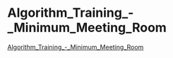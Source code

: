# Algorithm_Training_-_Minimum_Meeting_Room
[Algorithm_Training_-_Minimum_Meeting_Room](https://aiwithcloud.com/2022/09/14/algorithm_training___minimum_meeting_room/)